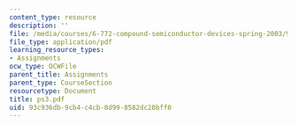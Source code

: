 ```yaml
---
content_type: resource
description: ''
file: /media/courses/6-772-compound-semiconductor-devices-spring-2003/93c936db9cb4c4cb8d998582dc28bff0_ps3.pdf
file_type: application/pdf
learning_resource_types:
- Assignments
ocw_type: OCWFile
parent_title: Assignments
parent_type: CourseSection
resourcetype: Document
title: ps3.pdf
uid: 93c936db-9cb4-c4cb-8d99-8582dc28bff0
---
```

